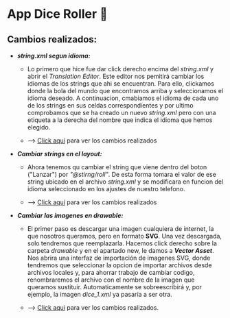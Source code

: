 # App Dice Roller 🎲

## Cambios realizados:

   *   __*string.xml segun idioma:*__
   
       * Lo primero que hice fue dar click derecho encima del *string.xml* y abrir el *Translation Editor*. Este editor nos pemitirá cambiar los idiomas de los   strings que ahi se encuentran. Para ello, clickamos donde la bola del mundo que encontramos arriba y seleccionamos el idioma deseado. A continuacion, cmabiamos el idioma de cada uno de los strings en sus celdas correspondientes y por ultimo comprobamos que se ha creado un nuevo *string.xml* pero con una etiqueta a la derecha del nombre que indica el idioma que hemos elegido.
 
       * --> [Click aquí](https://github.com/Endermaiter/JuegoDado/commit/6fce3fa487f43a579a60f6c0def56263ef2c077b) para ver los cambios realizados
       
   *   __*Cambiar strings en el layout:*__
   
       * Ahora tenemos qu cambiar el string que viene dentro del boton ("Lanzar") por *"@stirng/roll"*. De esta forma tomara el valor de ese string ubicado en el archivo *string.xml* y se modificara en funcion del idioma seleccionado en los ajustes de nuestro telefono.
       
       * --> [Click aquí](https://github.com/Endermaiter/JuegoDado/commit/bd5c1fcbff20420c92bf7fd5109576595a4862e2) para ver los cambios realizados
   
   *  __*Cambiar las imagenes en drawable:*__
   
       * El primer paso es descargar una imagen cualquiera de internet, la que nosotros queramos, pero en formato **SVG**. Una vez descargada, solo tendremos que reemplazarla. Hacemos click derecho sobre la carpeta *drawable* y en el apartado new, le damos a ***Vector Asset***. Nos abrira una interfaz de importación de imagenes SVG, donde tendremos que seleccionar la opcion de importar archivos desde archivos locales y, para ahorrar trabajo de cambiar codigo, renombraremos el archivo con el nombre de la imagen que queramos sustituir. Automaticamente se sobreescribirá y, por ejemplo, la imagen *dice_1.xml* ya pasaría a ser otra.
       
       * --> [Click aqui](https://github.com/Endermaiter/JuegoDado/commit/229527b4c59f333dc6dfba49f8d47b0246fa57f5) para ver los cambios realizados.
   
